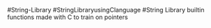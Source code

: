 #String-Library
#String Library using C language 
 
 
#String Library builtin functions made with C to train on pointers
